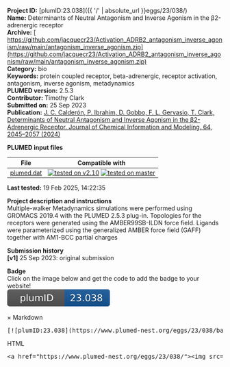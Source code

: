 **Project ID:** [plumID:23.038]({{ '/' | absolute_url }}eggs/23/038/)  
**Name:**  Determinants of Neutral Antagonism and Inverse Agonism in the β2-adrenergic receptor  
**Archive:** [ https://github.com/jacquecr23/Activation_ADRB2_antagonism_inverse_agonism/raw/main/antagonism_inverse_agonism.zip](https://github.com/jacquecr23/Activation_ADRB2_antagonism_inverse_agonism/raw/main/antagonism_inverse_agonism.zip)  
**Category:**  bio  
**Keywords:**  protein coupled receptor, beta-adrenergic, receptor activation, antagonism, inverse agonism, metadynamics  
**PLUMED version:**  2.5.3  
**Contributor:**  Timothy Clark  
**Submitted on:** 25 Sep 2023  
**Publication:** [J. C. Calderón, P. Ibrahim, D. Gobbo, F. L. Gervasio, T. Clark, Determinants of Neutral Antagonism and Inverse Agonism in the β2-Adrenergic Receptor. Journal of Chemical Information and Modeling. 64, 2045–2057 (2024)](http://dx.doi.org/10.1021/acs.jcim.3c01763)  
  
**PLUMED input files**  
  
| File     | Compatible with |  
|:--------:|:--------:|  
| [plumed.dat](./data/plumed.dat.md) |  [![tested on v2.10](https://img.shields.io/badge/v2.10-passing-green.svg)](data/plumed.dat.plumed.stderr) [![tested on master](https://img.shields.io/badge/master-passing-green.svg)](data/plumed.dat.plumed_master.stderr) |  
  
**Last tested:**  19 Feb 2025, 14:22:35
  
**Project description and instructions**  
Multiple-walker Metadynamics simulations were performed using GROMACS 2019.4 with the PLUMED 2.5.3 plug-in. Topologies for the receptors were generated using the AMBER99SB-ILDN force field. Ligands were parameterized using the generalized AMBER force field (GAFF) together with AM1-BCC partial charges
  
**Submission history**  
**[v1]** 25 Sep 2023: original submission  
  
**Badge**  
Click on the image below and get the code to add the badge to your website!  
<img src="./badge.svg" alt="plumeDnest:23.038" id="myBtn" class="badge">
<div id="myModal" class="modal">
  <div class="modal-content">
    <span class="close">&times;</span>
    Markdown<pre>[![plumID:23.038](https://www.plumed-nest.org/eggs/23/038/badge.svg)](https://www.plumed-nest.org/eggs/23/038/)</pre>
    HTML<pre>&lt;a href="https://www.plumed-nest.org/eggs/23/038/"&gt;&lt;img src="https://www.plumed-nest.org/eggs/23/038/badge.svg" alt="plumID:23.038"&gt;&lt;/a&gt;</pre>
  </div>
</div>
